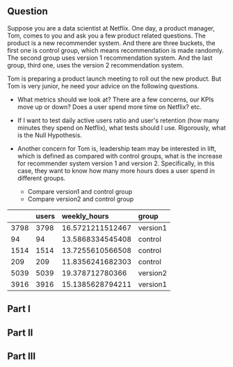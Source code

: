 ## Question

Suppose you are a data scientist at Netflix. One day, a product manager, Tom, comes to you and ask you a few product related questions. The product is a new recommender system. And there are three buckets, the first one is control group, which means recommendation is made randomly. The second group uses version 1 recommendation system. And the last group, third one, uses the version 2 recommendation system.

Tom is preparing a product launch meeting to roll out the new product. But  Tom is very junior, he need your advice on the following questions.

- What metrics should we look at? There are a few concerns, our KPIs move up or down? Does a user spend more time on Netflix? etc.

- If I want to test daily active users ratio and user's retention (how many minutes they spend on Netflix), what tests should I use. Rigorously, what is the Null Hypothesis.

- Another concern for Tom is, leadership team may be interested in lift, which is defined as compared with control groups, what is the increase for recommender system version 1 and version 2. Specifically, in this case, they want to know how many more hours does a user spend in different groups.
   - Compare version1 and control group
   - Compare version2 and control group

|     |users |weekly_hours     |group    |
|:----|:-----|:----------------|:--------|
|3798 |3798  |16.5721211512467 |version1 |
|94   |94    |13.5868334545408 |control  |
|1514 |1514  |13.7255610566508 |control  |
|209  |209   |11.8356241682303 |control  |
|5039 |5039  |19.378712780366  |version2 |
|3916 |3916  |15.1385628794211 |version1 |



## Part I



## Part II



## Part III
